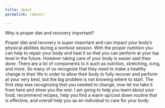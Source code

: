 ```yaml
---
title: about
permalink: /about/

---
```


Why is proper diet and recovery important?

Proper diet and recovery is super important and can impact your body’s physical abilities during a workout session. With the proper nutrition you can help to repair your body and heal it so that you can perform at your top level in the future. However taking care of your body is easier said than done. There are a lot of components to it such as nutrition, stretching, icing, and more. So many of us recognize that they need to make a healthy change in their life in order to allow their body to fully recover and perform at your very best, but the big problem is not knowing where to start. The first step was recognizing that you needed to change, now let me take it from here and show you the rest. I am going to help you learn about your food, recommend recipes, help you find a warm up/cool down routine that is effective, and overall help you as an individual to care for your body.

